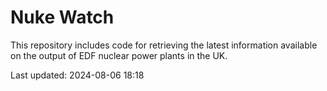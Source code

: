 # Nuke Watch

This repository includes code for retrieving the latest information available on the output of EDF nuclear power plants in the UK.

Last updated: 2024-08-06 18:18